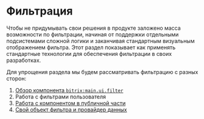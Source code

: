# Фильтрация

Чтобы не придумывать свои решения в продукте заложено масса возможности по фильтрации, начиная от поддержки отдельными подсистемами сложной логики и заканчивая стандартным визуальным отображением фильтра. 
Этот раздел показывает как применять стандартные технологии для обеспечения фильтрации в своих разработках.

Для упрощения раздела мы будем рассматривать фильтрацию с разных сторон:
1. [Обзор компонента `bitrix:main.ui.filter`](./Обзор)
2. Работа с фильтрами пользователя
3. [Работа с компонентом в публичной части](./Публичная_часть)
4. [Свой объект фильтра и провайдер данных](./Свой_фильтр)
